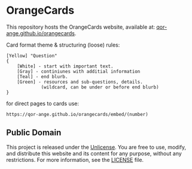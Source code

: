 # OrangeCards

This repository hosts the OrangeCards website, available at: [qor-ange.github.io/orangecards](https://qor-ange.github.io/orangecards/).


Card format theme & structuring (loose) rules:
```
[Yellow] "Question"
{ 
    [White] - start with important text.
    [Gray] - continiunes with additial information
    [Teal] - end blurb.
    [Green] - resources and sub-questions, details.
             (wildcard, can be under or before end blurb)
}
```

for direct pages to cards use:
```
https://qor-ange.github.io/orangecards/embed/(number)
```

## Public Domain

This project is released under the [Unlicense](https://unlicense.org/). You are free to use, modify, and distribute this website and its content for any purpose, without any restrictions. For more information, see the [LICENSE](LICENSE) file.
